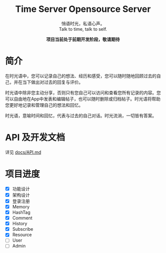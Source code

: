 <center>
<h1>Time Server Opensource Server</h1>

悄语时光，私语心声。  
Talk to time, talk to self.

<strong>项目当前处于前期开发阶段，敬请期待</strong>
</center>

# 简介

在时光语中，您可以记录自己的想法、经历和感受，您可以随时随地回顾过去的自己，并在当下做出对过去的回复与评价。

时光语中除非您主动分享，否则只有您自己可以访问和查看您所有记录的内容。您可以自由地在App中发表和编辑帖子，也可以随时删除或归档帖子。时光语将帮助您更好地记录和管理自己的想法和回忆。

时光语，意喻时间和回忆，代表与过去的自己对话。时光流淌，一切皆有答案。

# API 及开发文档

详见 [docs/API.md](docs/API.md)

# 项目进度

- [x] 功能设计
- [x] 架构设计
- [x] 登录注册
- [x] Memory
- [x] HashTag
- [x] Comment
- [x] History
- [x] Subscribe
- [x] Resource
- [ ] User
- [ ] Admin
